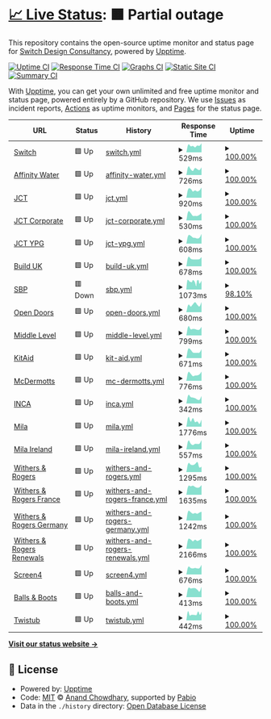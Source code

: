 # [📈 Live Status](https://weareswitch.github.io/upptime): <!--live status--> **🟧 Partial outage**

This repository contains the open-source uptime monitor and status page for [Switch Design Consultancy](https://weareswitch.com), powered by [Upptime](https://github.com/upptime/upptime).

[![Uptime CI](https://github.com/weareswitch/upptime/workflows/Uptime%20CI/badge.svg)](https://github.com/weareswitch/upptime/actions?query=workflow%3A%22Uptime+CI%22)
[![Response Time CI](https://github.com/weareswitch/upptime/workflows/Response%20Time%20CI/badge.svg)](https://github.com/weareswitch/upptime/actions?query=workflow%3A%22Response+Time+CI%22)
[![Graphs CI](https://github.com/weareswitch/upptime/workflows/Graphs%20CI/badge.svg)](https://github.com/weareswitch/upptime/actions?query=workflow%3A%22Graphs+CI%22)
[![Static Site CI](https://github.com/weareswitch/upptime/workflows/Static%20Site%20CI/badge.svg)](https://github.com/weareswitch/upptime/actions?query=workflow%3A%22Static+Site+CI%22)
[![Summary CI](https://github.com/weareswitch/upptime/workflows/Summary%20CI/badge.svg)](https://github.com/weareswitch/upptime/actions?query=workflow%3A%22Summary+CI%22)

With [Upptime](https://upptime.js.org), you can get your own unlimited and free uptime monitor and status page, powered entirely by a GitHub repository. We use [Issues](https://github.com/weareswitch/upptime/issues) as incident reports, [Actions](https://github.com/weareswitch/upptime/actions) as uptime monitors, and [Pages](https://weareswitch.github.io/upptime) for the status page.

<!--start: status pages-->
<!-- This summary is generated by Upptime (https://github.com/upptime/upptime) -->
<!-- Do not edit this manually, your changes will be overwritten -->
<!-- prettier-ignore -->
| URL | Status | History | Response Time | Uptime |
| --- | ------ | ------- | ------------- | ------ |
| <img alt="" src="https://icons.duckduckgo.com/ip3/weareswitch.com.ico" height="13"> [Switch](https://weareswitch.com) | 🟩 Up | [switch.yml](https://github.com/weareswitch/upptime/commits/HEAD/history/switch.yml) | <details><summary><img alt="Response time graph" src="./graphs/switch/response-time-week.png" height="20"> 529ms</summary><br><a href="https://weareswitch.github.io/upptime/history/switch"><img alt="Response time 532" src="https://img.shields.io/endpoint?url=https%3A%2F%2Fraw.githubusercontent.com%2Fweareswitch%2Fupptime%2FHEAD%2Fapi%2Fswitch%2Fresponse-time.json"></a><br><a href="https://weareswitch.github.io/upptime/history/switch"><img alt="24-hour response time 706" src="https://img.shields.io/endpoint?url=https%3A%2F%2Fraw.githubusercontent.com%2Fweareswitch%2Fupptime%2FHEAD%2Fapi%2Fswitch%2Fresponse-time-day.json"></a><br><a href="https://weareswitch.github.io/upptime/history/switch"><img alt="7-day response time 529" src="https://img.shields.io/endpoint?url=https%3A%2F%2Fraw.githubusercontent.com%2Fweareswitch%2Fupptime%2FHEAD%2Fapi%2Fswitch%2Fresponse-time-week.json"></a><br><a href="https://weareswitch.github.io/upptime/history/switch"><img alt="30-day response time 510" src="https://img.shields.io/endpoint?url=https%3A%2F%2Fraw.githubusercontent.com%2Fweareswitch%2Fupptime%2FHEAD%2Fapi%2Fswitch%2Fresponse-time-month.json"></a><br><a href="https://weareswitch.github.io/upptime/history/switch"><img alt="1-year response time 532" src="https://img.shields.io/endpoint?url=https%3A%2F%2Fraw.githubusercontent.com%2Fweareswitch%2Fupptime%2FHEAD%2Fapi%2Fswitch%2Fresponse-time-year.json"></a></details> | <details><summary><a href="https://weareswitch.github.io/upptime/history/switch">100.00%</a></summary><a href="https://weareswitch.github.io/upptime/history/switch"><img alt="All-time uptime 100.00%" src="https://img.shields.io/endpoint?url=https%3A%2F%2Fraw.githubusercontent.com%2Fweareswitch%2Fupptime%2FHEAD%2Fapi%2Fswitch%2Fuptime.json"></a><br><a href="https://weareswitch.github.io/upptime/history/switch"><img alt="24-hour uptime 100.00%" src="https://img.shields.io/endpoint?url=https%3A%2F%2Fraw.githubusercontent.com%2Fweareswitch%2Fupptime%2FHEAD%2Fapi%2Fswitch%2Fuptime-day.json"></a><br><a href="https://weareswitch.github.io/upptime/history/switch"><img alt="7-day uptime 100.00%" src="https://img.shields.io/endpoint?url=https%3A%2F%2Fraw.githubusercontent.com%2Fweareswitch%2Fupptime%2FHEAD%2Fapi%2Fswitch%2Fuptime-week.json"></a><br><a href="https://weareswitch.github.io/upptime/history/switch"><img alt="30-day uptime 100.00%" src="https://img.shields.io/endpoint?url=https%3A%2F%2Fraw.githubusercontent.com%2Fweareswitch%2Fupptime%2FHEAD%2Fapi%2Fswitch%2Fuptime-month.json"></a><br><a href="https://weareswitch.github.io/upptime/history/switch"><img alt="1-year uptime 100.00%" src="https://img.shields.io/endpoint?url=https%3A%2F%2Fraw.githubusercontent.com%2Fweareswitch%2Fupptime%2FHEAD%2Fapi%2Fswitch%2Fuptime-year.json"></a></details>
| <img alt="" src="https://icons.duckduckgo.com/ip3/www.affinitywater.co.uk.ico" height="13"> [Affinity Water](https://www.affinitywater.co.uk) | 🟩 Up | [affinity-water.yml](https://github.com/weareswitch/upptime/commits/HEAD/history/affinity-water.yml) | <details><summary><img alt="Response time graph" src="./graphs/affinity-water/response-time-week.png" height="20"> 726ms</summary><br><a href="https://weareswitch.github.io/upptime/history/affinity-water"><img alt="Response time 700" src="https://img.shields.io/endpoint?url=https%3A%2F%2Fraw.githubusercontent.com%2Fweareswitch%2Fupptime%2FHEAD%2Fapi%2Faffinity-water%2Fresponse-time.json"></a><br><a href="https://weareswitch.github.io/upptime/history/affinity-water"><img alt="24-hour response time 884" src="https://img.shields.io/endpoint?url=https%3A%2F%2Fraw.githubusercontent.com%2Fweareswitch%2Fupptime%2FHEAD%2Fapi%2Faffinity-water%2Fresponse-time-day.json"></a><br><a href="https://weareswitch.github.io/upptime/history/affinity-water"><img alt="7-day response time 726" src="https://img.shields.io/endpoint?url=https%3A%2F%2Fraw.githubusercontent.com%2Fweareswitch%2Fupptime%2FHEAD%2Fapi%2Faffinity-water%2Fresponse-time-week.json"></a><br><a href="https://weareswitch.github.io/upptime/history/affinity-water"><img alt="30-day response time 693" src="https://img.shields.io/endpoint?url=https%3A%2F%2Fraw.githubusercontent.com%2Fweareswitch%2Fupptime%2FHEAD%2Fapi%2Faffinity-water%2Fresponse-time-month.json"></a><br><a href="https://weareswitch.github.io/upptime/history/affinity-water"><img alt="1-year response time 700" src="https://img.shields.io/endpoint?url=https%3A%2F%2Fraw.githubusercontent.com%2Fweareswitch%2Fupptime%2FHEAD%2Fapi%2Faffinity-water%2Fresponse-time-year.json"></a></details> | <details><summary><a href="https://weareswitch.github.io/upptime/history/affinity-water">100.00%</a></summary><a href="https://weareswitch.github.io/upptime/history/affinity-water"><img alt="All-time uptime 99.80%" src="https://img.shields.io/endpoint?url=https%3A%2F%2Fraw.githubusercontent.com%2Fweareswitch%2Fupptime%2FHEAD%2Fapi%2Faffinity-water%2Fuptime.json"></a><br><a href="https://weareswitch.github.io/upptime/history/affinity-water"><img alt="24-hour uptime 100.00%" src="https://img.shields.io/endpoint?url=https%3A%2F%2Fraw.githubusercontent.com%2Fweareswitch%2Fupptime%2FHEAD%2Fapi%2Faffinity-water%2Fuptime-day.json"></a><br><a href="https://weareswitch.github.io/upptime/history/affinity-water"><img alt="7-day uptime 100.00%" src="https://img.shields.io/endpoint?url=https%3A%2F%2Fraw.githubusercontent.com%2Fweareswitch%2Fupptime%2FHEAD%2Fapi%2Faffinity-water%2Fuptime-week.json"></a><br><a href="https://weareswitch.github.io/upptime/history/affinity-water"><img alt="30-day uptime 100.00%" src="https://img.shields.io/endpoint?url=https%3A%2F%2Fraw.githubusercontent.com%2Fweareswitch%2Fupptime%2FHEAD%2Fapi%2Faffinity-water%2Fuptime-month.json"></a><br><a href="https://weareswitch.github.io/upptime/history/affinity-water"><img alt="1-year uptime 99.80%" src="https://img.shields.io/endpoint?url=https%3A%2F%2Fraw.githubusercontent.com%2Fweareswitch%2Fupptime%2FHEAD%2Fapi%2Faffinity-water%2Fuptime-year.json"></a></details>
| <img alt="" src="https://icons.duckduckgo.com/ip3/www.jctltd.co.uk.ico" height="13"> [JCT](https://www.jctltd.co.uk) | 🟩 Up | [jct.yml](https://github.com/weareswitch/upptime/commits/HEAD/history/jct.yml) | <details><summary><img alt="Response time graph" src="./graphs/jct/response-time-week.png" height="20"> 920ms</summary><br><a href="https://weareswitch.github.io/upptime/history/jct"><img alt="Response time 925" src="https://img.shields.io/endpoint?url=https%3A%2F%2Fraw.githubusercontent.com%2Fweareswitch%2Fupptime%2FHEAD%2Fapi%2Fjct%2Fresponse-time.json"></a><br><a href="https://weareswitch.github.io/upptime/history/jct"><img alt="24-hour response time 1195" src="https://img.shields.io/endpoint?url=https%3A%2F%2Fraw.githubusercontent.com%2Fweareswitch%2Fupptime%2FHEAD%2Fapi%2Fjct%2Fresponse-time-day.json"></a><br><a href="https://weareswitch.github.io/upptime/history/jct"><img alt="7-day response time 920" src="https://img.shields.io/endpoint?url=https%3A%2F%2Fraw.githubusercontent.com%2Fweareswitch%2Fupptime%2FHEAD%2Fapi%2Fjct%2Fresponse-time-week.json"></a><br><a href="https://weareswitch.github.io/upptime/history/jct"><img alt="30-day response time 879" src="https://img.shields.io/endpoint?url=https%3A%2F%2Fraw.githubusercontent.com%2Fweareswitch%2Fupptime%2FHEAD%2Fapi%2Fjct%2Fresponse-time-month.json"></a><br><a href="https://weareswitch.github.io/upptime/history/jct"><img alt="1-year response time 925" src="https://img.shields.io/endpoint?url=https%3A%2F%2Fraw.githubusercontent.com%2Fweareswitch%2Fupptime%2FHEAD%2Fapi%2Fjct%2Fresponse-time-year.json"></a></details> | <details><summary><a href="https://weareswitch.github.io/upptime/history/jct">100.00%</a></summary><a href="https://weareswitch.github.io/upptime/history/jct"><img alt="All-time uptime 99.95%" src="https://img.shields.io/endpoint?url=https%3A%2F%2Fraw.githubusercontent.com%2Fweareswitch%2Fupptime%2FHEAD%2Fapi%2Fjct%2Fuptime.json"></a><br><a href="https://weareswitch.github.io/upptime/history/jct"><img alt="24-hour uptime 100.00%" src="https://img.shields.io/endpoint?url=https%3A%2F%2Fraw.githubusercontent.com%2Fweareswitch%2Fupptime%2FHEAD%2Fapi%2Fjct%2Fuptime-day.json"></a><br><a href="https://weareswitch.github.io/upptime/history/jct"><img alt="7-day uptime 100.00%" src="https://img.shields.io/endpoint?url=https%3A%2F%2Fraw.githubusercontent.com%2Fweareswitch%2Fupptime%2FHEAD%2Fapi%2Fjct%2Fuptime-week.json"></a><br><a href="https://weareswitch.github.io/upptime/history/jct"><img alt="30-day uptime 99.90%" src="https://img.shields.io/endpoint?url=https%3A%2F%2Fraw.githubusercontent.com%2Fweareswitch%2Fupptime%2FHEAD%2Fapi%2Fjct%2Fuptime-month.json"></a><br><a href="https://weareswitch.github.io/upptime/history/jct"><img alt="1-year uptime 99.95%" src="https://img.shields.io/endpoint?url=https%3A%2F%2Fraw.githubusercontent.com%2Fweareswitch%2Fupptime%2FHEAD%2Fapi%2Fjct%2Fuptime-year.json"></a></details>
| <img alt="" src="https://icons.duckduckgo.com/ip3/corporate.jctltd.co.uk.ico" height="13"> [JCT Corporate](https://corporate.jctltd.co.uk) | 🟩 Up | [jct-corporate.yml](https://github.com/weareswitch/upptime/commits/HEAD/history/jct-corporate.yml) | <details><summary><img alt="Response time graph" src="./graphs/jct-corporate/response-time-week.png" height="20"> 530ms</summary><br><a href="https://weareswitch.github.io/upptime/history/jct-corporate"><img alt="Response time 573" src="https://img.shields.io/endpoint?url=https%3A%2F%2Fraw.githubusercontent.com%2Fweareswitch%2Fupptime%2FHEAD%2Fapi%2Fjct-corporate%2Fresponse-time.json"></a><br><a href="https://weareswitch.github.io/upptime/history/jct-corporate"><img alt="24-hour response time 626" src="https://img.shields.io/endpoint?url=https%3A%2F%2Fraw.githubusercontent.com%2Fweareswitch%2Fupptime%2FHEAD%2Fapi%2Fjct-corporate%2Fresponse-time-day.json"></a><br><a href="https://weareswitch.github.io/upptime/history/jct-corporate"><img alt="7-day response time 530" src="https://img.shields.io/endpoint?url=https%3A%2F%2Fraw.githubusercontent.com%2Fweareswitch%2Fupptime%2FHEAD%2Fapi%2Fjct-corporate%2Fresponse-time-week.json"></a><br><a href="https://weareswitch.github.io/upptime/history/jct-corporate"><img alt="30-day response time 536" src="https://img.shields.io/endpoint?url=https%3A%2F%2Fraw.githubusercontent.com%2Fweareswitch%2Fupptime%2FHEAD%2Fapi%2Fjct-corporate%2Fresponse-time-month.json"></a><br><a href="https://weareswitch.github.io/upptime/history/jct-corporate"><img alt="1-year response time 573" src="https://img.shields.io/endpoint?url=https%3A%2F%2Fraw.githubusercontent.com%2Fweareswitch%2Fupptime%2FHEAD%2Fapi%2Fjct-corporate%2Fresponse-time-year.json"></a></details> | <details><summary><a href="https://weareswitch.github.io/upptime/history/jct-corporate">100.00%</a></summary><a href="https://weareswitch.github.io/upptime/history/jct-corporate"><img alt="All-time uptime 99.99%" src="https://img.shields.io/endpoint?url=https%3A%2F%2Fraw.githubusercontent.com%2Fweareswitch%2Fupptime%2FHEAD%2Fapi%2Fjct-corporate%2Fuptime.json"></a><br><a href="https://weareswitch.github.io/upptime/history/jct-corporate"><img alt="24-hour uptime 100.00%" src="https://img.shields.io/endpoint?url=https%3A%2F%2Fraw.githubusercontent.com%2Fweareswitch%2Fupptime%2FHEAD%2Fapi%2Fjct-corporate%2Fuptime-day.json"></a><br><a href="https://weareswitch.github.io/upptime/history/jct-corporate"><img alt="7-day uptime 100.00%" src="https://img.shields.io/endpoint?url=https%3A%2F%2Fraw.githubusercontent.com%2Fweareswitch%2Fupptime%2FHEAD%2Fapi%2Fjct-corporate%2Fuptime-week.json"></a><br><a href="https://weareswitch.github.io/upptime/history/jct-corporate"><img alt="30-day uptime 100.00%" src="https://img.shields.io/endpoint?url=https%3A%2F%2Fraw.githubusercontent.com%2Fweareswitch%2Fupptime%2FHEAD%2Fapi%2Fjct-corporate%2Fuptime-month.json"></a><br><a href="https://weareswitch.github.io/upptime/history/jct-corporate"><img alt="1-year uptime 99.99%" src="https://img.shields.io/endpoint?url=https%3A%2F%2Fraw.githubusercontent.com%2Fweareswitch%2Fupptime%2FHEAD%2Fapi%2Fjct-corporate%2Fuptime-year.json"></a></details>
| <img alt="" src="https://icons.duckduckgo.com/ip3/ypg.jctltd.co.uk.ico" height="13"> [JCT YPG](https://ypg.jctltd.co.uk) | 🟩 Up | [jct-ypg.yml](https://github.com/weareswitch/upptime/commits/HEAD/history/jct-ypg.yml) | <details><summary><img alt="Response time graph" src="./graphs/jct-ypg/response-time-week.png" height="20"> 608ms</summary><br><a href="https://weareswitch.github.io/upptime/history/jct-ypg"><img alt="Response time 710" src="https://img.shields.io/endpoint?url=https%3A%2F%2Fraw.githubusercontent.com%2Fweareswitch%2Fupptime%2FHEAD%2Fapi%2Fjct-ypg%2Fresponse-time.json"></a><br><a href="https://weareswitch.github.io/upptime/history/jct-ypg"><img alt="24-hour response time 845" src="https://img.shields.io/endpoint?url=https%3A%2F%2Fraw.githubusercontent.com%2Fweareswitch%2Fupptime%2FHEAD%2Fapi%2Fjct-ypg%2Fresponse-time-day.json"></a><br><a href="https://weareswitch.github.io/upptime/history/jct-ypg"><img alt="7-day response time 608" src="https://img.shields.io/endpoint?url=https%3A%2F%2Fraw.githubusercontent.com%2Fweareswitch%2Fupptime%2FHEAD%2Fapi%2Fjct-ypg%2Fresponse-time-week.json"></a><br><a href="https://weareswitch.github.io/upptime/history/jct-ypg"><img alt="30-day response time 612" src="https://img.shields.io/endpoint?url=https%3A%2F%2Fraw.githubusercontent.com%2Fweareswitch%2Fupptime%2FHEAD%2Fapi%2Fjct-ypg%2Fresponse-time-month.json"></a><br><a href="https://weareswitch.github.io/upptime/history/jct-ypg"><img alt="1-year response time 710" src="https://img.shields.io/endpoint?url=https%3A%2F%2Fraw.githubusercontent.com%2Fweareswitch%2Fupptime%2FHEAD%2Fapi%2Fjct-ypg%2Fresponse-time-year.json"></a></details> | <details><summary><a href="https://weareswitch.github.io/upptime/history/jct-ypg">100.00%</a></summary><a href="https://weareswitch.github.io/upptime/history/jct-ypg"><img alt="All-time uptime 99.98%" src="https://img.shields.io/endpoint?url=https%3A%2F%2Fraw.githubusercontent.com%2Fweareswitch%2Fupptime%2FHEAD%2Fapi%2Fjct-ypg%2Fuptime.json"></a><br><a href="https://weareswitch.github.io/upptime/history/jct-ypg"><img alt="24-hour uptime 100.00%" src="https://img.shields.io/endpoint?url=https%3A%2F%2Fraw.githubusercontent.com%2Fweareswitch%2Fupptime%2FHEAD%2Fapi%2Fjct-ypg%2Fuptime-day.json"></a><br><a href="https://weareswitch.github.io/upptime/history/jct-ypg"><img alt="7-day uptime 100.00%" src="https://img.shields.io/endpoint?url=https%3A%2F%2Fraw.githubusercontent.com%2Fweareswitch%2Fupptime%2FHEAD%2Fapi%2Fjct-ypg%2Fuptime-week.json"></a><br><a href="https://weareswitch.github.io/upptime/history/jct-ypg"><img alt="30-day uptime 99.85%" src="https://img.shields.io/endpoint?url=https%3A%2F%2Fraw.githubusercontent.com%2Fweareswitch%2Fupptime%2FHEAD%2Fapi%2Fjct-ypg%2Fuptime-month.json"></a><br><a href="https://weareswitch.github.io/upptime/history/jct-ypg"><img alt="1-year uptime 99.98%" src="https://img.shields.io/endpoint?url=https%3A%2F%2Fraw.githubusercontent.com%2Fweareswitch%2Fupptime%2FHEAD%2Fapi%2Fjct-ypg%2Fuptime-year.json"></a></details>
| <img alt="" src="https://icons.duckduckgo.com/ip3/builduk.org.ico" height="13"> [Build UK](https://builduk.org) | 🟩 Up | [build-uk.yml](https://github.com/weareswitch/upptime/commits/HEAD/history/build-uk.yml) | <details><summary><img alt="Response time graph" src="./graphs/build-uk/response-time-week.png" height="20"> 678ms</summary><br><a href="https://weareswitch.github.io/upptime/history/build-uk"><img alt="Response time 689" src="https://img.shields.io/endpoint?url=https%3A%2F%2Fraw.githubusercontent.com%2Fweareswitch%2Fupptime%2FHEAD%2Fapi%2Fbuild-uk%2Fresponse-time.json"></a><br><a href="https://weareswitch.github.io/upptime/history/build-uk"><img alt="24-hour response time 812" src="https://img.shields.io/endpoint?url=https%3A%2F%2Fraw.githubusercontent.com%2Fweareswitch%2Fupptime%2FHEAD%2Fapi%2Fbuild-uk%2Fresponse-time-day.json"></a><br><a href="https://weareswitch.github.io/upptime/history/build-uk"><img alt="7-day response time 678" src="https://img.shields.io/endpoint?url=https%3A%2F%2Fraw.githubusercontent.com%2Fweareswitch%2Fupptime%2FHEAD%2Fapi%2Fbuild-uk%2Fresponse-time-week.json"></a><br><a href="https://weareswitch.github.io/upptime/history/build-uk"><img alt="30-day response time 684" src="https://img.shields.io/endpoint?url=https%3A%2F%2Fraw.githubusercontent.com%2Fweareswitch%2Fupptime%2FHEAD%2Fapi%2Fbuild-uk%2Fresponse-time-month.json"></a><br><a href="https://weareswitch.github.io/upptime/history/build-uk"><img alt="1-year response time 689" src="https://img.shields.io/endpoint?url=https%3A%2F%2Fraw.githubusercontent.com%2Fweareswitch%2Fupptime%2FHEAD%2Fapi%2Fbuild-uk%2Fresponse-time-year.json"></a></details> | <details><summary><a href="https://weareswitch.github.io/upptime/history/build-uk">100.00%</a></summary><a href="https://weareswitch.github.io/upptime/history/build-uk"><img alt="All-time uptime 100.00%" src="https://img.shields.io/endpoint?url=https%3A%2F%2Fraw.githubusercontent.com%2Fweareswitch%2Fupptime%2FHEAD%2Fapi%2Fbuild-uk%2Fuptime.json"></a><br><a href="https://weareswitch.github.io/upptime/history/build-uk"><img alt="24-hour uptime 100.00%" src="https://img.shields.io/endpoint?url=https%3A%2F%2Fraw.githubusercontent.com%2Fweareswitch%2Fupptime%2FHEAD%2Fapi%2Fbuild-uk%2Fuptime-day.json"></a><br><a href="https://weareswitch.github.io/upptime/history/build-uk"><img alt="7-day uptime 100.00%" src="https://img.shields.io/endpoint?url=https%3A%2F%2Fraw.githubusercontent.com%2Fweareswitch%2Fupptime%2FHEAD%2Fapi%2Fbuild-uk%2Fuptime-week.json"></a><br><a href="https://weareswitch.github.io/upptime/history/build-uk"><img alt="30-day uptime 100.00%" src="https://img.shields.io/endpoint?url=https%3A%2F%2Fraw.githubusercontent.com%2Fweareswitch%2Fupptime%2FHEAD%2Fapi%2Fbuild-uk%2Fuptime-month.json"></a><br><a href="https://weareswitch.github.io/upptime/history/build-uk"><img alt="1-year uptime 100.00%" src="https://img.shields.io/endpoint?url=https%3A%2F%2Fraw.githubusercontent.com%2Fweareswitch%2Fupptime%2FHEAD%2Fapi%2Fbuild-uk%2Fuptime-year.json"></a></details>
| <img alt="" src="https://icons.duckduckgo.com/ip3/sbp-cert.org.ico" height="13"> [SBP](https://sbp-cert.org) | 🟥 Down | [sbp.yml](https://github.com/weareswitch/upptime/commits/HEAD/history/sbp.yml) | <details><summary><img alt="Response time graph" src="./graphs/sbp/response-time-week.png" height="20"> 1073ms</summary><br><a href="https://weareswitch.github.io/upptime/history/sbp"><img alt="Response time 818" src="https://img.shields.io/endpoint?url=https%3A%2F%2Fraw.githubusercontent.com%2Fweareswitch%2Fupptime%2FHEAD%2Fapi%2Fsbp%2Fresponse-time.json"></a><br><a href="https://weareswitch.github.io/upptime/history/sbp"><img alt="24-hour response time 1085" src="https://img.shields.io/endpoint?url=https%3A%2F%2Fraw.githubusercontent.com%2Fweareswitch%2Fupptime%2FHEAD%2Fapi%2Fsbp%2Fresponse-time-day.json"></a><br><a href="https://weareswitch.github.io/upptime/history/sbp"><img alt="7-day response time 1073" src="https://img.shields.io/endpoint?url=https%3A%2F%2Fraw.githubusercontent.com%2Fweareswitch%2Fupptime%2FHEAD%2Fapi%2Fsbp%2Fresponse-time-week.json"></a><br><a href="https://weareswitch.github.io/upptime/history/sbp"><img alt="30-day response time 942" src="https://img.shields.io/endpoint?url=https%3A%2F%2Fraw.githubusercontent.com%2Fweareswitch%2Fupptime%2FHEAD%2Fapi%2Fsbp%2Fresponse-time-month.json"></a><br><a href="https://weareswitch.github.io/upptime/history/sbp"><img alt="1-year response time 818" src="https://img.shields.io/endpoint?url=https%3A%2F%2Fraw.githubusercontent.com%2Fweareswitch%2Fupptime%2FHEAD%2Fapi%2Fsbp%2Fresponse-time-year.json"></a></details> | <details><summary><a href="https://weareswitch.github.io/upptime/history/sbp">98.10%</a></summary><a href="https://weareswitch.github.io/upptime/history/sbp"><img alt="All-time uptime 99.92%" src="https://img.shields.io/endpoint?url=https%3A%2F%2Fraw.githubusercontent.com%2Fweareswitch%2Fupptime%2FHEAD%2Fapi%2Fsbp%2Fuptime.json"></a><br><a href="https://weareswitch.github.io/upptime/history/sbp"><img alt="24-hour uptime 96.26%" src="https://img.shields.io/endpoint?url=https%3A%2F%2Fraw.githubusercontent.com%2Fweareswitch%2Fupptime%2FHEAD%2Fapi%2Fsbp%2Fuptime-day.json"></a><br><a href="https://weareswitch.github.io/upptime/history/sbp"><img alt="7-day uptime 98.10%" src="https://img.shields.io/endpoint?url=https%3A%2F%2Fraw.githubusercontent.com%2Fweareswitch%2Fupptime%2FHEAD%2Fapi%2Fsbp%2Fuptime-week.json"></a><br><a href="https://weareswitch.github.io/upptime/history/sbp"><img alt="30-day uptime 99.45%" src="https://img.shields.io/endpoint?url=https%3A%2F%2Fraw.githubusercontent.com%2Fweareswitch%2Fupptime%2FHEAD%2Fapi%2Fsbp%2Fuptime-month.json"></a><br><a href="https://weareswitch.github.io/upptime/history/sbp"><img alt="1-year uptime 99.92%" src="https://img.shields.io/endpoint?url=https%3A%2F%2Fraw.githubusercontent.com%2Fweareswitch%2Fupptime%2FHEAD%2Fapi%2Fsbp%2Fuptime-year.json"></a></details>
| <img alt="" src="https://icons.duckduckgo.com/ip3/opendoors.construction.ico" height="13"> [Open Doors](https://opendoors.construction) | 🟩 Up | [open-doors.yml](https://github.com/weareswitch/upptime/commits/HEAD/history/open-doors.yml) | <details><summary><img alt="Response time graph" src="./graphs/open-doors/response-time-week.png" height="20"> 680ms</summary><br><a href="https://weareswitch.github.io/upptime/history/open-doors"><img alt="Response time 749" src="https://img.shields.io/endpoint?url=https%3A%2F%2Fraw.githubusercontent.com%2Fweareswitch%2Fupptime%2FHEAD%2Fapi%2Fopen-doors%2Fresponse-time.json"></a><br><a href="https://weareswitch.github.io/upptime/history/open-doors"><img alt="24-hour response time 882" src="https://img.shields.io/endpoint?url=https%3A%2F%2Fraw.githubusercontent.com%2Fweareswitch%2Fupptime%2FHEAD%2Fapi%2Fopen-doors%2Fresponse-time-day.json"></a><br><a href="https://weareswitch.github.io/upptime/history/open-doors"><img alt="7-day response time 680" src="https://img.shields.io/endpoint?url=https%3A%2F%2Fraw.githubusercontent.com%2Fweareswitch%2Fupptime%2FHEAD%2Fapi%2Fopen-doors%2Fresponse-time-week.json"></a><br><a href="https://weareswitch.github.io/upptime/history/open-doors"><img alt="30-day response time 751" src="https://img.shields.io/endpoint?url=https%3A%2F%2Fraw.githubusercontent.com%2Fweareswitch%2Fupptime%2FHEAD%2Fapi%2Fopen-doors%2Fresponse-time-month.json"></a><br><a href="https://weareswitch.github.io/upptime/history/open-doors"><img alt="1-year response time 749" src="https://img.shields.io/endpoint?url=https%3A%2F%2Fraw.githubusercontent.com%2Fweareswitch%2Fupptime%2FHEAD%2Fapi%2Fopen-doors%2Fresponse-time-year.json"></a></details> | <details><summary><a href="https://weareswitch.github.io/upptime/history/open-doors">100.00%</a></summary><a href="https://weareswitch.github.io/upptime/history/open-doors"><img alt="All-time uptime 100.00%" src="https://img.shields.io/endpoint?url=https%3A%2F%2Fraw.githubusercontent.com%2Fweareswitch%2Fupptime%2FHEAD%2Fapi%2Fopen-doors%2Fuptime.json"></a><br><a href="https://weareswitch.github.io/upptime/history/open-doors"><img alt="24-hour uptime 100.00%" src="https://img.shields.io/endpoint?url=https%3A%2F%2Fraw.githubusercontent.com%2Fweareswitch%2Fupptime%2FHEAD%2Fapi%2Fopen-doors%2Fuptime-day.json"></a><br><a href="https://weareswitch.github.io/upptime/history/open-doors"><img alt="7-day uptime 100.00%" src="https://img.shields.io/endpoint?url=https%3A%2F%2Fraw.githubusercontent.com%2Fweareswitch%2Fupptime%2FHEAD%2Fapi%2Fopen-doors%2Fuptime-week.json"></a><br><a href="https://weareswitch.github.io/upptime/history/open-doors"><img alt="30-day uptime 100.00%" src="https://img.shields.io/endpoint?url=https%3A%2F%2Fraw.githubusercontent.com%2Fweareswitch%2Fupptime%2FHEAD%2Fapi%2Fopen-doors%2Fuptime-month.json"></a><br><a href="https://weareswitch.github.io/upptime/history/open-doors"><img alt="1-year uptime 100.00%" src="https://img.shields.io/endpoint?url=https%3A%2F%2Fraw.githubusercontent.com%2Fweareswitch%2Fupptime%2FHEAD%2Fapi%2Fopen-doors%2Fuptime-year.json"></a></details>
| <img alt="" src="https://icons.duckduckgo.com/ip3/middlelevel.gov.uk.ico" height="13"> [Middle Level](https://middlelevel.gov.uk) | 🟩 Up | [middle-level.yml](https://github.com/weareswitch/upptime/commits/HEAD/history/middle-level.yml) | <details><summary><img alt="Response time graph" src="./graphs/middle-level/response-time-week.png" height="20"> 799ms</summary><br><a href="https://weareswitch.github.io/upptime/history/middle-level"><img alt="Response time 867" src="https://img.shields.io/endpoint?url=https%3A%2F%2Fraw.githubusercontent.com%2Fweareswitch%2Fupptime%2FHEAD%2Fapi%2Fmiddle-level%2Fresponse-time.json"></a><br><a href="https://weareswitch.github.io/upptime/history/middle-level"><img alt="24-hour response time 999" src="https://img.shields.io/endpoint?url=https%3A%2F%2Fraw.githubusercontent.com%2Fweareswitch%2Fupptime%2FHEAD%2Fapi%2Fmiddle-level%2Fresponse-time-day.json"></a><br><a href="https://weareswitch.github.io/upptime/history/middle-level"><img alt="7-day response time 799" src="https://img.shields.io/endpoint?url=https%3A%2F%2Fraw.githubusercontent.com%2Fweareswitch%2Fupptime%2FHEAD%2Fapi%2Fmiddle-level%2Fresponse-time-week.json"></a><br><a href="https://weareswitch.github.io/upptime/history/middle-level"><img alt="30-day response time 814" src="https://img.shields.io/endpoint?url=https%3A%2F%2Fraw.githubusercontent.com%2Fweareswitch%2Fupptime%2FHEAD%2Fapi%2Fmiddle-level%2Fresponse-time-month.json"></a><br><a href="https://weareswitch.github.io/upptime/history/middle-level"><img alt="1-year response time 867" src="https://img.shields.io/endpoint?url=https%3A%2F%2Fraw.githubusercontent.com%2Fweareswitch%2Fupptime%2FHEAD%2Fapi%2Fmiddle-level%2Fresponse-time-year.json"></a></details> | <details><summary><a href="https://weareswitch.github.io/upptime/history/middle-level">100.00%</a></summary><a href="https://weareswitch.github.io/upptime/history/middle-level"><img alt="All-time uptime 100.00%" src="https://img.shields.io/endpoint?url=https%3A%2F%2Fraw.githubusercontent.com%2Fweareswitch%2Fupptime%2FHEAD%2Fapi%2Fmiddle-level%2Fuptime.json"></a><br><a href="https://weareswitch.github.io/upptime/history/middle-level"><img alt="24-hour uptime 100.00%" src="https://img.shields.io/endpoint?url=https%3A%2F%2Fraw.githubusercontent.com%2Fweareswitch%2Fupptime%2FHEAD%2Fapi%2Fmiddle-level%2Fuptime-day.json"></a><br><a href="https://weareswitch.github.io/upptime/history/middle-level"><img alt="7-day uptime 100.00%" src="https://img.shields.io/endpoint?url=https%3A%2F%2Fraw.githubusercontent.com%2Fweareswitch%2Fupptime%2FHEAD%2Fapi%2Fmiddle-level%2Fuptime-week.json"></a><br><a href="https://weareswitch.github.io/upptime/history/middle-level"><img alt="30-day uptime 100.00%" src="https://img.shields.io/endpoint?url=https%3A%2F%2Fraw.githubusercontent.com%2Fweareswitch%2Fupptime%2FHEAD%2Fapi%2Fmiddle-level%2Fuptime-month.json"></a><br><a href="https://weareswitch.github.io/upptime/history/middle-level"><img alt="1-year uptime 100.00%" src="https://img.shields.io/endpoint?url=https%3A%2F%2Fraw.githubusercontent.com%2Fweareswitch%2Fupptime%2FHEAD%2Fapi%2Fmiddle-level%2Fuptime-year.json"></a></details>
| <img alt="" src="https://icons.duckduckgo.com/ip3/kitaid.net.ico" height="13"> [KitAid](https://kitaid.net) | 🟩 Up | [kit-aid.yml](https://github.com/weareswitch/upptime/commits/HEAD/history/kit-aid.yml) | <details><summary><img alt="Response time graph" src="./graphs/kit-aid/response-time-week.png" height="20"> 671ms</summary><br><a href="https://weareswitch.github.io/upptime/history/kit-aid"><img alt="Response time 735" src="https://img.shields.io/endpoint?url=https%3A%2F%2Fraw.githubusercontent.com%2Fweareswitch%2Fupptime%2FHEAD%2Fapi%2Fkit-aid%2Fresponse-time.json"></a><br><a href="https://weareswitch.github.io/upptime/history/kit-aid"><img alt="24-hour response time 853" src="https://img.shields.io/endpoint?url=https%3A%2F%2Fraw.githubusercontent.com%2Fweareswitch%2Fupptime%2FHEAD%2Fapi%2Fkit-aid%2Fresponse-time-day.json"></a><br><a href="https://weareswitch.github.io/upptime/history/kit-aid"><img alt="7-day response time 671" src="https://img.shields.io/endpoint?url=https%3A%2F%2Fraw.githubusercontent.com%2Fweareswitch%2Fupptime%2FHEAD%2Fapi%2Fkit-aid%2Fresponse-time-week.json"></a><br><a href="https://weareswitch.github.io/upptime/history/kit-aid"><img alt="30-day response time 732" src="https://img.shields.io/endpoint?url=https%3A%2F%2Fraw.githubusercontent.com%2Fweareswitch%2Fupptime%2FHEAD%2Fapi%2Fkit-aid%2Fresponse-time-month.json"></a><br><a href="https://weareswitch.github.io/upptime/history/kit-aid"><img alt="1-year response time 735" src="https://img.shields.io/endpoint?url=https%3A%2F%2Fraw.githubusercontent.com%2Fweareswitch%2Fupptime%2FHEAD%2Fapi%2Fkit-aid%2Fresponse-time-year.json"></a></details> | <details><summary><a href="https://weareswitch.github.io/upptime/history/kit-aid">100.00%</a></summary><a href="https://weareswitch.github.io/upptime/history/kit-aid"><img alt="All-time uptime 100.00%" src="https://img.shields.io/endpoint?url=https%3A%2F%2Fraw.githubusercontent.com%2Fweareswitch%2Fupptime%2FHEAD%2Fapi%2Fkit-aid%2Fuptime.json"></a><br><a href="https://weareswitch.github.io/upptime/history/kit-aid"><img alt="24-hour uptime 100.00%" src="https://img.shields.io/endpoint?url=https%3A%2F%2Fraw.githubusercontent.com%2Fweareswitch%2Fupptime%2FHEAD%2Fapi%2Fkit-aid%2Fuptime-day.json"></a><br><a href="https://weareswitch.github.io/upptime/history/kit-aid"><img alt="7-day uptime 100.00%" src="https://img.shields.io/endpoint?url=https%3A%2F%2Fraw.githubusercontent.com%2Fweareswitch%2Fupptime%2FHEAD%2Fapi%2Fkit-aid%2Fuptime-week.json"></a><br><a href="https://weareswitch.github.io/upptime/history/kit-aid"><img alt="30-day uptime 100.00%" src="https://img.shields.io/endpoint?url=https%3A%2F%2Fraw.githubusercontent.com%2Fweareswitch%2Fupptime%2FHEAD%2Fapi%2Fkit-aid%2Fuptime-month.json"></a><br><a href="https://weareswitch.github.io/upptime/history/kit-aid"><img alt="1-year uptime 100.00%" src="https://img.shields.io/endpoint?url=https%3A%2F%2Fraw.githubusercontent.com%2Fweareswitch%2Fupptime%2FHEAD%2Fapi%2Fkit-aid%2Fuptime-year.json"></a></details>
| <img alt="" src="https://icons.duckduckgo.com/ip3/www.mcdermotts.co.uk.ico" height="13"> [McDermotts](https://www.mcdermotts.co.uk) | 🟩 Up | [mc-dermotts.yml](https://github.com/weareswitch/upptime/commits/HEAD/history/mc-dermotts.yml) | <details><summary><img alt="Response time graph" src="./graphs/mc-dermotts/response-time-week.png" height="20"> 776ms</summary><br><a href="https://weareswitch.github.io/upptime/history/mc-dermotts"><img alt="Response time 812" src="https://img.shields.io/endpoint?url=https%3A%2F%2Fraw.githubusercontent.com%2Fweareswitch%2Fupptime%2FHEAD%2Fapi%2Fmc-dermotts%2Fresponse-time.json"></a><br><a href="https://weareswitch.github.io/upptime/history/mc-dermotts"><img alt="24-hour response time 1065" src="https://img.shields.io/endpoint?url=https%3A%2F%2Fraw.githubusercontent.com%2Fweareswitch%2Fupptime%2FHEAD%2Fapi%2Fmc-dermotts%2Fresponse-time-day.json"></a><br><a href="https://weareswitch.github.io/upptime/history/mc-dermotts"><img alt="7-day response time 776" src="https://img.shields.io/endpoint?url=https%3A%2F%2Fraw.githubusercontent.com%2Fweareswitch%2Fupptime%2FHEAD%2Fapi%2Fmc-dermotts%2Fresponse-time-week.json"></a><br><a href="https://weareswitch.github.io/upptime/history/mc-dermotts"><img alt="30-day response time 759" src="https://img.shields.io/endpoint?url=https%3A%2F%2Fraw.githubusercontent.com%2Fweareswitch%2Fupptime%2FHEAD%2Fapi%2Fmc-dermotts%2Fresponse-time-month.json"></a><br><a href="https://weareswitch.github.io/upptime/history/mc-dermotts"><img alt="1-year response time 812" src="https://img.shields.io/endpoint?url=https%3A%2F%2Fraw.githubusercontent.com%2Fweareswitch%2Fupptime%2FHEAD%2Fapi%2Fmc-dermotts%2Fresponse-time-year.json"></a></details> | <details><summary><a href="https://weareswitch.github.io/upptime/history/mc-dermotts">100.00%</a></summary><a href="https://weareswitch.github.io/upptime/history/mc-dermotts"><img alt="All-time uptime 100.00%" src="https://img.shields.io/endpoint?url=https%3A%2F%2Fraw.githubusercontent.com%2Fweareswitch%2Fupptime%2FHEAD%2Fapi%2Fmc-dermotts%2Fuptime.json"></a><br><a href="https://weareswitch.github.io/upptime/history/mc-dermotts"><img alt="24-hour uptime 100.00%" src="https://img.shields.io/endpoint?url=https%3A%2F%2Fraw.githubusercontent.com%2Fweareswitch%2Fupptime%2FHEAD%2Fapi%2Fmc-dermotts%2Fuptime-day.json"></a><br><a href="https://weareswitch.github.io/upptime/history/mc-dermotts"><img alt="7-day uptime 100.00%" src="https://img.shields.io/endpoint?url=https%3A%2F%2Fraw.githubusercontent.com%2Fweareswitch%2Fupptime%2FHEAD%2Fapi%2Fmc-dermotts%2Fuptime-week.json"></a><br><a href="https://weareswitch.github.io/upptime/history/mc-dermotts"><img alt="30-day uptime 100.00%" src="https://img.shields.io/endpoint?url=https%3A%2F%2Fraw.githubusercontent.com%2Fweareswitch%2Fupptime%2FHEAD%2Fapi%2Fmc-dermotts%2Fuptime-month.json"></a><br><a href="https://weareswitch.github.io/upptime/history/mc-dermotts"><img alt="1-year uptime 100.00%" src="https://img.shields.io/endpoint?url=https%3A%2F%2Fraw.githubusercontent.com%2Fweareswitch%2Fupptime%2FHEAD%2Fapi%2Fmc-dermotts%2Fuptime-year.json"></a></details>
| <img alt="" src="https://icons.duckduckgo.com/ip3/www.inca-ltd.org.uk.ico" height="13"> [INCA](https://www.inca-ltd.org.uk) | 🟩 Up | [inca.yml](https://github.com/weareswitch/upptime/commits/HEAD/history/inca.yml) | <details><summary><img alt="Response time graph" src="./graphs/inca/response-time-week.png" height="20"> 342ms</summary><br><a href="https://weareswitch.github.io/upptime/history/inca"><img alt="Response time 403" src="https://img.shields.io/endpoint?url=https%3A%2F%2Fraw.githubusercontent.com%2Fweareswitch%2Fupptime%2FHEAD%2Fapi%2Finca%2Fresponse-time.json"></a><br><a href="https://weareswitch.github.io/upptime/history/inca"><img alt="24-hour response time 429" src="https://img.shields.io/endpoint?url=https%3A%2F%2Fraw.githubusercontent.com%2Fweareswitch%2Fupptime%2FHEAD%2Fapi%2Finca%2Fresponse-time-day.json"></a><br><a href="https://weareswitch.github.io/upptime/history/inca"><img alt="7-day response time 342" src="https://img.shields.io/endpoint?url=https%3A%2F%2Fraw.githubusercontent.com%2Fweareswitch%2Fupptime%2FHEAD%2Fapi%2Finca%2Fresponse-time-week.json"></a><br><a href="https://weareswitch.github.io/upptime/history/inca"><img alt="30-day response time 348" src="https://img.shields.io/endpoint?url=https%3A%2F%2Fraw.githubusercontent.com%2Fweareswitch%2Fupptime%2FHEAD%2Fapi%2Finca%2Fresponse-time-month.json"></a><br><a href="https://weareswitch.github.io/upptime/history/inca"><img alt="1-year response time 403" src="https://img.shields.io/endpoint?url=https%3A%2F%2Fraw.githubusercontent.com%2Fweareswitch%2Fupptime%2FHEAD%2Fapi%2Finca%2Fresponse-time-year.json"></a></details> | <details><summary><a href="https://weareswitch.github.io/upptime/history/inca">100.00%</a></summary><a href="https://weareswitch.github.io/upptime/history/inca"><img alt="All-time uptime 99.73%" src="https://img.shields.io/endpoint?url=https%3A%2F%2Fraw.githubusercontent.com%2Fweareswitch%2Fupptime%2FHEAD%2Fapi%2Finca%2Fuptime.json"></a><br><a href="https://weareswitch.github.io/upptime/history/inca"><img alt="24-hour uptime 100.00%" src="https://img.shields.io/endpoint?url=https%3A%2F%2Fraw.githubusercontent.com%2Fweareswitch%2Fupptime%2FHEAD%2Fapi%2Finca%2Fuptime-day.json"></a><br><a href="https://weareswitch.github.io/upptime/history/inca"><img alt="7-day uptime 100.00%" src="https://img.shields.io/endpoint?url=https%3A%2F%2Fraw.githubusercontent.com%2Fweareswitch%2Fupptime%2FHEAD%2Fapi%2Finca%2Fuptime-week.json"></a><br><a href="https://weareswitch.github.io/upptime/history/inca"><img alt="30-day uptime 100.00%" src="https://img.shields.io/endpoint?url=https%3A%2F%2Fraw.githubusercontent.com%2Fweareswitch%2Fupptime%2FHEAD%2Fapi%2Finca%2Fuptime-month.json"></a><br><a href="https://weareswitch.github.io/upptime/history/inca"><img alt="1-year uptime 99.73%" src="https://img.shields.io/endpoint?url=https%3A%2F%2Fraw.githubusercontent.com%2Fweareswitch%2Fupptime%2FHEAD%2Fapi%2Finca%2Fuptime-year.json"></a></details>
| <img alt="" src="https://icons.duckduckgo.com/ip3/www.mila.co.uk.ico" height="13"> [Mila](https://www.mila.co.uk) | 🟩 Up | [mila.yml](https://github.com/weareswitch/upptime/commits/HEAD/history/mila.yml) | <details><summary><img alt="Response time graph" src="./graphs/mila/response-time-week.png" height="20"> 1776ms</summary><br><a href="https://weareswitch.github.io/upptime/history/mila"><img alt="Response time 1203" src="https://img.shields.io/endpoint?url=https%3A%2F%2Fraw.githubusercontent.com%2Fweareswitch%2Fupptime%2FHEAD%2Fapi%2Fmila%2Fresponse-time.json"></a><br><a href="https://weareswitch.github.io/upptime/history/mila"><img alt="24-hour response time 2007" src="https://img.shields.io/endpoint?url=https%3A%2F%2Fraw.githubusercontent.com%2Fweareswitch%2Fupptime%2FHEAD%2Fapi%2Fmila%2Fresponse-time-day.json"></a><br><a href="https://weareswitch.github.io/upptime/history/mila"><img alt="7-day response time 1776" src="https://img.shields.io/endpoint?url=https%3A%2F%2Fraw.githubusercontent.com%2Fweareswitch%2Fupptime%2FHEAD%2Fapi%2Fmila%2Fresponse-time-week.json"></a><br><a href="https://weareswitch.github.io/upptime/history/mila"><img alt="30-day response time 1777" src="https://img.shields.io/endpoint?url=https%3A%2F%2Fraw.githubusercontent.com%2Fweareswitch%2Fupptime%2FHEAD%2Fapi%2Fmila%2Fresponse-time-month.json"></a><br><a href="https://weareswitch.github.io/upptime/history/mila"><img alt="1-year response time 1203" src="https://img.shields.io/endpoint?url=https%3A%2F%2Fraw.githubusercontent.com%2Fweareswitch%2Fupptime%2FHEAD%2Fapi%2Fmila%2Fresponse-time-year.json"></a></details> | <details><summary><a href="https://weareswitch.github.io/upptime/history/mila">100.00%</a></summary><a href="https://weareswitch.github.io/upptime/history/mila"><img alt="All-time uptime 99.96%" src="https://img.shields.io/endpoint?url=https%3A%2F%2Fraw.githubusercontent.com%2Fweareswitch%2Fupptime%2FHEAD%2Fapi%2Fmila%2Fuptime.json"></a><br><a href="https://weareswitch.github.io/upptime/history/mila"><img alt="24-hour uptime 100.00%" src="https://img.shields.io/endpoint?url=https%3A%2F%2Fraw.githubusercontent.com%2Fweareswitch%2Fupptime%2FHEAD%2Fapi%2Fmila%2Fuptime-day.json"></a><br><a href="https://weareswitch.github.io/upptime/history/mila"><img alt="7-day uptime 100.00%" src="https://img.shields.io/endpoint?url=https%3A%2F%2Fraw.githubusercontent.com%2Fweareswitch%2Fupptime%2FHEAD%2Fapi%2Fmila%2Fuptime-week.json"></a><br><a href="https://weareswitch.github.io/upptime/history/mila"><img alt="30-day uptime 100.00%" src="https://img.shields.io/endpoint?url=https%3A%2F%2Fraw.githubusercontent.com%2Fweareswitch%2Fupptime%2FHEAD%2Fapi%2Fmila%2Fuptime-month.json"></a><br><a href="https://weareswitch.github.io/upptime/history/mila"><img alt="1-year uptime 99.96%" src="https://img.shields.io/endpoint?url=https%3A%2F%2Fraw.githubusercontent.com%2Fweareswitch%2Fupptime%2FHEAD%2Fapi%2Fmila%2Fuptime-year.json"></a></details>
| <img alt="" src="https://icons.duckduckgo.com/ip3/www.mila.ie.ico" height="13"> [Mila Ireland](https://www.mila.ie) | 🟩 Up | [mila-ireland.yml](https://github.com/weareswitch/upptime/commits/HEAD/history/mila-ireland.yml) | <details><summary><img alt="Response time graph" src="./graphs/mila-ireland/response-time-week.png" height="20"> 557ms</summary><br><a href="https://weareswitch.github.io/upptime/history/mila-ireland"><img alt="Response time 598" src="https://img.shields.io/endpoint?url=https%3A%2F%2Fraw.githubusercontent.com%2Fweareswitch%2Fupptime%2FHEAD%2Fapi%2Fmila-ireland%2Fresponse-time.json"></a><br><a href="https://weareswitch.github.io/upptime/history/mila-ireland"><img alt="24-hour response time 805" src="https://img.shields.io/endpoint?url=https%3A%2F%2Fraw.githubusercontent.com%2Fweareswitch%2Fupptime%2FHEAD%2Fapi%2Fmila-ireland%2Fresponse-time-day.json"></a><br><a href="https://weareswitch.github.io/upptime/history/mila-ireland"><img alt="7-day response time 557" src="https://img.shields.io/endpoint?url=https%3A%2F%2Fraw.githubusercontent.com%2Fweareswitch%2Fupptime%2FHEAD%2Fapi%2Fmila-ireland%2Fresponse-time-week.json"></a><br><a href="https://weareswitch.github.io/upptime/history/mila-ireland"><img alt="30-day response time 577" src="https://img.shields.io/endpoint?url=https%3A%2F%2Fraw.githubusercontent.com%2Fweareswitch%2Fupptime%2FHEAD%2Fapi%2Fmila-ireland%2Fresponse-time-month.json"></a><br><a href="https://weareswitch.github.io/upptime/history/mila-ireland"><img alt="1-year response time 598" src="https://img.shields.io/endpoint?url=https%3A%2F%2Fraw.githubusercontent.com%2Fweareswitch%2Fupptime%2FHEAD%2Fapi%2Fmila-ireland%2Fresponse-time-year.json"></a></details> | <details><summary><a href="https://weareswitch.github.io/upptime/history/mila-ireland">100.00%</a></summary><a href="https://weareswitch.github.io/upptime/history/mila-ireland"><img alt="All-time uptime 100.00%" src="https://img.shields.io/endpoint?url=https%3A%2F%2Fraw.githubusercontent.com%2Fweareswitch%2Fupptime%2FHEAD%2Fapi%2Fmila-ireland%2Fuptime.json"></a><br><a href="https://weareswitch.github.io/upptime/history/mila-ireland"><img alt="24-hour uptime 100.00%" src="https://img.shields.io/endpoint?url=https%3A%2F%2Fraw.githubusercontent.com%2Fweareswitch%2Fupptime%2FHEAD%2Fapi%2Fmila-ireland%2Fuptime-day.json"></a><br><a href="https://weareswitch.github.io/upptime/history/mila-ireland"><img alt="7-day uptime 100.00%" src="https://img.shields.io/endpoint?url=https%3A%2F%2Fraw.githubusercontent.com%2Fweareswitch%2Fupptime%2FHEAD%2Fapi%2Fmila-ireland%2Fuptime-week.json"></a><br><a href="https://weareswitch.github.io/upptime/history/mila-ireland"><img alt="30-day uptime 100.00%" src="https://img.shields.io/endpoint?url=https%3A%2F%2Fraw.githubusercontent.com%2Fweareswitch%2Fupptime%2FHEAD%2Fapi%2Fmila-ireland%2Fuptime-month.json"></a><br><a href="https://weareswitch.github.io/upptime/history/mila-ireland"><img alt="1-year uptime 100.00%" src="https://img.shields.io/endpoint?url=https%3A%2F%2Fraw.githubusercontent.com%2Fweareswitch%2Fupptime%2FHEAD%2Fapi%2Fmila-ireland%2Fuptime-year.json"></a></details>
| <img alt="" src="https://icons.duckduckgo.com/ip3/www.withersrogers.com.ico" height="13"> [Withers & Rogers](https://www.withersrogers.com) | 🟩 Up | [withers-and-rogers.yml](https://github.com/weareswitch/upptime/commits/HEAD/history/withers-and-rogers.yml) | <details><summary><img alt="Response time graph" src="./graphs/withers-and-rogers/response-time-week.png" height="20"> 1295ms</summary><br><a href="https://weareswitch.github.io/upptime/history/withers-and-rogers"><img alt="Response time 1416" src="https://img.shields.io/endpoint?url=https%3A%2F%2Fraw.githubusercontent.com%2Fweareswitch%2Fupptime%2FHEAD%2Fapi%2Fwithers-and-rogers%2Fresponse-time.json"></a><br><a href="https://weareswitch.github.io/upptime/history/withers-and-rogers"><img alt="24-hour response time 928" src="https://img.shields.io/endpoint?url=https%3A%2F%2Fraw.githubusercontent.com%2Fweareswitch%2Fupptime%2FHEAD%2Fapi%2Fwithers-and-rogers%2Fresponse-time-day.json"></a><br><a href="https://weareswitch.github.io/upptime/history/withers-and-rogers"><img alt="7-day response time 1295" src="https://img.shields.io/endpoint?url=https%3A%2F%2Fraw.githubusercontent.com%2Fweareswitch%2Fupptime%2FHEAD%2Fapi%2Fwithers-and-rogers%2Fresponse-time-week.json"></a><br><a href="https://weareswitch.github.io/upptime/history/withers-and-rogers"><img alt="30-day response time 1384" src="https://img.shields.io/endpoint?url=https%3A%2F%2Fraw.githubusercontent.com%2Fweareswitch%2Fupptime%2FHEAD%2Fapi%2Fwithers-and-rogers%2Fresponse-time-month.json"></a><br><a href="https://weareswitch.github.io/upptime/history/withers-and-rogers"><img alt="1-year response time 1416" src="https://img.shields.io/endpoint?url=https%3A%2F%2Fraw.githubusercontent.com%2Fweareswitch%2Fupptime%2FHEAD%2Fapi%2Fwithers-and-rogers%2Fresponse-time-year.json"></a></details> | <details><summary><a href="https://weareswitch.github.io/upptime/history/withers-and-rogers">100.00%</a></summary><a href="https://weareswitch.github.io/upptime/history/withers-and-rogers"><img alt="All-time uptime 99.96%" src="https://img.shields.io/endpoint?url=https%3A%2F%2Fraw.githubusercontent.com%2Fweareswitch%2Fupptime%2FHEAD%2Fapi%2Fwithers-and-rogers%2Fuptime.json"></a><br><a href="https://weareswitch.github.io/upptime/history/withers-and-rogers"><img alt="24-hour uptime 100.00%" src="https://img.shields.io/endpoint?url=https%3A%2F%2Fraw.githubusercontent.com%2Fweareswitch%2Fupptime%2FHEAD%2Fapi%2Fwithers-and-rogers%2Fuptime-day.json"></a><br><a href="https://weareswitch.github.io/upptime/history/withers-and-rogers"><img alt="7-day uptime 100.00%" src="https://img.shields.io/endpoint?url=https%3A%2F%2Fraw.githubusercontent.com%2Fweareswitch%2Fupptime%2FHEAD%2Fapi%2Fwithers-and-rogers%2Fuptime-week.json"></a><br><a href="https://weareswitch.github.io/upptime/history/withers-and-rogers"><img alt="30-day uptime 100.00%" src="https://img.shields.io/endpoint?url=https%3A%2F%2Fraw.githubusercontent.com%2Fweareswitch%2Fupptime%2FHEAD%2Fapi%2Fwithers-and-rogers%2Fuptime-month.json"></a><br><a href="https://weareswitch.github.io/upptime/history/withers-and-rogers"><img alt="1-year uptime 99.96%" src="https://img.shields.io/endpoint?url=https%3A%2F%2Fraw.githubusercontent.com%2Fweareswitch%2Fupptime%2FHEAD%2Fapi%2Fwithers-and-rogers%2Fuptime-year.json"></a></details>
| <img alt="" src="https://icons.duckduckgo.com/ip3/www.withersrogers.fr.ico" height="13"> [Withers & Rogers France](https://www.withersrogers.fr) | 🟩 Up | [withers-and-rogers-france.yml](https://github.com/weareswitch/upptime/commits/HEAD/history/withers-and-rogers-france.yml) | <details><summary><img alt="Response time graph" src="./graphs/withers-and-rogers-france/response-time-week.png" height="20"> 1635ms</summary><br><a href="https://weareswitch.github.io/upptime/history/withers-and-rogers-france"><img alt="Response time 1566" src="https://img.shields.io/endpoint?url=https%3A%2F%2Fraw.githubusercontent.com%2Fweareswitch%2Fupptime%2FHEAD%2Fapi%2Fwithers-and-rogers-france%2Fresponse-time.json"></a><br><a href="https://weareswitch.github.io/upptime/history/withers-and-rogers-france"><img alt="24-hour response time 1888" src="https://img.shields.io/endpoint?url=https%3A%2F%2Fraw.githubusercontent.com%2Fweareswitch%2Fupptime%2FHEAD%2Fapi%2Fwithers-and-rogers-france%2Fresponse-time-day.json"></a><br><a href="https://weareswitch.github.io/upptime/history/withers-and-rogers-france"><img alt="7-day response time 1635" src="https://img.shields.io/endpoint?url=https%3A%2F%2Fraw.githubusercontent.com%2Fweareswitch%2Fupptime%2FHEAD%2Fapi%2Fwithers-and-rogers-france%2Fresponse-time-week.json"></a><br><a href="https://weareswitch.github.io/upptime/history/withers-and-rogers-france"><img alt="30-day response time 1586" src="https://img.shields.io/endpoint?url=https%3A%2F%2Fraw.githubusercontent.com%2Fweareswitch%2Fupptime%2FHEAD%2Fapi%2Fwithers-and-rogers-france%2Fresponse-time-month.json"></a><br><a href="https://weareswitch.github.io/upptime/history/withers-and-rogers-france"><img alt="1-year response time 1566" src="https://img.shields.io/endpoint?url=https%3A%2F%2Fraw.githubusercontent.com%2Fweareswitch%2Fupptime%2FHEAD%2Fapi%2Fwithers-and-rogers-france%2Fresponse-time-year.json"></a></details> | <details><summary><a href="https://weareswitch.github.io/upptime/history/withers-and-rogers-france">100.00%</a></summary><a href="https://weareswitch.github.io/upptime/history/withers-and-rogers-france"><img alt="All-time uptime 99.96%" src="https://img.shields.io/endpoint?url=https%3A%2F%2Fraw.githubusercontent.com%2Fweareswitch%2Fupptime%2FHEAD%2Fapi%2Fwithers-and-rogers-france%2Fuptime.json"></a><br><a href="https://weareswitch.github.io/upptime/history/withers-and-rogers-france"><img alt="24-hour uptime 100.00%" src="https://img.shields.io/endpoint?url=https%3A%2F%2Fraw.githubusercontent.com%2Fweareswitch%2Fupptime%2FHEAD%2Fapi%2Fwithers-and-rogers-france%2Fuptime-day.json"></a><br><a href="https://weareswitch.github.io/upptime/history/withers-and-rogers-france"><img alt="7-day uptime 100.00%" src="https://img.shields.io/endpoint?url=https%3A%2F%2Fraw.githubusercontent.com%2Fweareswitch%2Fupptime%2FHEAD%2Fapi%2Fwithers-and-rogers-france%2Fuptime-week.json"></a><br><a href="https://weareswitch.github.io/upptime/history/withers-and-rogers-france"><img alt="30-day uptime 100.00%" src="https://img.shields.io/endpoint?url=https%3A%2F%2Fraw.githubusercontent.com%2Fweareswitch%2Fupptime%2FHEAD%2Fapi%2Fwithers-and-rogers-france%2Fuptime-month.json"></a><br><a href="https://weareswitch.github.io/upptime/history/withers-and-rogers-france"><img alt="1-year uptime 99.96%" src="https://img.shields.io/endpoint?url=https%3A%2F%2Fraw.githubusercontent.com%2Fweareswitch%2Fupptime%2FHEAD%2Fapi%2Fwithers-and-rogers-france%2Fuptime-year.json"></a></details>
| <img alt="" src="https://icons.duckduckgo.com/ip3/www.withersrogers.de.ico" height="13"> [Withers & Rogers Germany](https://www.withersrogers.de) | 🟩 Up | [withers-and-rogers-germany.yml](https://github.com/weareswitch/upptime/commits/HEAD/history/withers-and-rogers-germany.yml) | <details><summary><img alt="Response time graph" src="./graphs/withers-and-rogers-germany/response-time-week.png" height="20"> 1242ms</summary><br><a href="https://weareswitch.github.io/upptime/history/withers-and-rogers-germany"><img alt="Response time 1286" src="https://img.shields.io/endpoint?url=https%3A%2F%2Fraw.githubusercontent.com%2Fweareswitch%2Fupptime%2FHEAD%2Fapi%2Fwithers-and-rogers-germany%2Fresponse-time.json"></a><br><a href="https://weareswitch.github.io/upptime/history/withers-and-rogers-germany"><img alt="24-hour response time 1366" src="https://img.shields.io/endpoint?url=https%3A%2F%2Fraw.githubusercontent.com%2Fweareswitch%2Fupptime%2FHEAD%2Fapi%2Fwithers-and-rogers-germany%2Fresponse-time-day.json"></a><br><a href="https://weareswitch.github.io/upptime/history/withers-and-rogers-germany"><img alt="7-day response time 1242" src="https://img.shields.io/endpoint?url=https%3A%2F%2Fraw.githubusercontent.com%2Fweareswitch%2Fupptime%2FHEAD%2Fapi%2Fwithers-and-rogers-germany%2Fresponse-time-week.json"></a><br><a href="https://weareswitch.github.io/upptime/history/withers-and-rogers-germany"><img alt="30-day response time 1384" src="https://img.shields.io/endpoint?url=https%3A%2F%2Fraw.githubusercontent.com%2Fweareswitch%2Fupptime%2FHEAD%2Fapi%2Fwithers-and-rogers-germany%2Fresponse-time-month.json"></a><br><a href="https://weareswitch.github.io/upptime/history/withers-and-rogers-germany"><img alt="1-year response time 1286" src="https://img.shields.io/endpoint?url=https%3A%2F%2Fraw.githubusercontent.com%2Fweareswitch%2Fupptime%2FHEAD%2Fapi%2Fwithers-and-rogers-germany%2Fresponse-time-year.json"></a></details> | <details><summary><a href="https://weareswitch.github.io/upptime/history/withers-and-rogers-germany">100.00%</a></summary><a href="https://weareswitch.github.io/upptime/history/withers-and-rogers-germany"><img alt="All-time uptime 99.96%" src="https://img.shields.io/endpoint?url=https%3A%2F%2Fraw.githubusercontent.com%2Fweareswitch%2Fupptime%2FHEAD%2Fapi%2Fwithers-and-rogers-germany%2Fuptime.json"></a><br><a href="https://weareswitch.github.io/upptime/history/withers-and-rogers-germany"><img alt="24-hour uptime 100.00%" src="https://img.shields.io/endpoint?url=https%3A%2F%2Fraw.githubusercontent.com%2Fweareswitch%2Fupptime%2FHEAD%2Fapi%2Fwithers-and-rogers-germany%2Fuptime-day.json"></a><br><a href="https://weareswitch.github.io/upptime/history/withers-and-rogers-germany"><img alt="7-day uptime 100.00%" src="https://img.shields.io/endpoint?url=https%3A%2F%2Fraw.githubusercontent.com%2Fweareswitch%2Fupptime%2FHEAD%2Fapi%2Fwithers-and-rogers-germany%2Fuptime-week.json"></a><br><a href="https://weareswitch.github.io/upptime/history/withers-and-rogers-germany"><img alt="30-day uptime 100.00%" src="https://img.shields.io/endpoint?url=https%3A%2F%2Fraw.githubusercontent.com%2Fweareswitch%2Fupptime%2FHEAD%2Fapi%2Fwithers-and-rogers-germany%2Fuptime-month.json"></a><br><a href="https://weareswitch.github.io/upptime/history/withers-and-rogers-germany"><img alt="1-year uptime 99.96%" src="https://img.shields.io/endpoint?url=https%3A%2F%2Fraw.githubusercontent.com%2Fweareswitch%2Fupptime%2FHEAD%2Fapi%2Fwithers-and-rogers-germany%2Fuptime-year.json"></a></details>
| <img alt="" src="https://icons.duckduckgo.com/ip3/www.wrrenewals.com.ico" height="13"> [Withers & Rogers Renewals](https://www.wrrenewals.com) | 🟩 Up | [withers-and-rogers-renewals.yml](https://github.com/weareswitch/upptime/commits/HEAD/history/withers-and-rogers-renewals.yml) | <details><summary><img alt="Response time graph" src="./graphs/withers-and-rogers-renewals/response-time-week.png" height="20"> 2166ms</summary><br><a href="https://weareswitch.github.io/upptime/history/withers-and-rogers-renewals"><img alt="Response time 2042" src="https://img.shields.io/endpoint?url=https%3A%2F%2Fraw.githubusercontent.com%2Fweareswitch%2Fupptime%2FHEAD%2Fapi%2Fwithers-and-rogers-renewals%2Fresponse-time.json"></a><br><a href="https://weareswitch.github.io/upptime/history/withers-and-rogers-renewals"><img alt="24-hour response time 2443" src="https://img.shields.io/endpoint?url=https%3A%2F%2Fraw.githubusercontent.com%2Fweareswitch%2Fupptime%2FHEAD%2Fapi%2Fwithers-and-rogers-renewals%2Fresponse-time-day.json"></a><br><a href="https://weareswitch.github.io/upptime/history/withers-and-rogers-renewals"><img alt="7-day response time 2166" src="https://img.shields.io/endpoint?url=https%3A%2F%2Fraw.githubusercontent.com%2Fweareswitch%2Fupptime%2FHEAD%2Fapi%2Fwithers-and-rogers-renewals%2Fresponse-time-week.json"></a><br><a href="https://weareswitch.github.io/upptime/history/withers-and-rogers-renewals"><img alt="30-day response time 2252" src="https://img.shields.io/endpoint?url=https%3A%2F%2Fraw.githubusercontent.com%2Fweareswitch%2Fupptime%2FHEAD%2Fapi%2Fwithers-and-rogers-renewals%2Fresponse-time-month.json"></a><br><a href="https://weareswitch.github.io/upptime/history/withers-and-rogers-renewals"><img alt="1-year response time 2042" src="https://img.shields.io/endpoint?url=https%3A%2F%2Fraw.githubusercontent.com%2Fweareswitch%2Fupptime%2FHEAD%2Fapi%2Fwithers-and-rogers-renewals%2Fresponse-time-year.json"></a></details> | <details><summary><a href="https://weareswitch.github.io/upptime/history/withers-and-rogers-renewals">100.00%</a></summary><a href="https://weareswitch.github.io/upptime/history/withers-and-rogers-renewals"><img alt="All-time uptime 99.96%" src="https://img.shields.io/endpoint?url=https%3A%2F%2Fraw.githubusercontent.com%2Fweareswitch%2Fupptime%2FHEAD%2Fapi%2Fwithers-and-rogers-renewals%2Fuptime.json"></a><br><a href="https://weareswitch.github.io/upptime/history/withers-and-rogers-renewals"><img alt="24-hour uptime 100.00%" src="https://img.shields.io/endpoint?url=https%3A%2F%2Fraw.githubusercontent.com%2Fweareswitch%2Fupptime%2FHEAD%2Fapi%2Fwithers-and-rogers-renewals%2Fuptime-day.json"></a><br><a href="https://weareswitch.github.io/upptime/history/withers-and-rogers-renewals"><img alt="7-day uptime 100.00%" src="https://img.shields.io/endpoint?url=https%3A%2F%2Fraw.githubusercontent.com%2Fweareswitch%2Fupptime%2FHEAD%2Fapi%2Fwithers-and-rogers-renewals%2Fuptime-week.json"></a><br><a href="https://weareswitch.github.io/upptime/history/withers-and-rogers-renewals"><img alt="30-day uptime 100.00%" src="https://img.shields.io/endpoint?url=https%3A%2F%2Fraw.githubusercontent.com%2Fweareswitch%2Fupptime%2FHEAD%2Fapi%2Fwithers-and-rogers-renewals%2Fuptime-month.json"></a><br><a href="https://weareswitch.github.io/upptime/history/withers-and-rogers-renewals"><img alt="1-year uptime 99.96%" src="https://img.shields.io/endpoint?url=https%3A%2F%2Fraw.githubusercontent.com%2Fweareswitch%2Fupptime%2FHEAD%2Fapi%2Fwithers-and-rogers-renewals%2Fuptime-year.json"></a></details>
| <img alt="" src="https://icons.duckduckgo.com/ip3/screen4academy.org.ico" height="13"> [Screen4](https://screen4academy.org) | 🟩 Up | [screen4.yml](https://github.com/weareswitch/upptime/commits/HEAD/history/screen4.yml) | <details><summary><img alt="Response time graph" src="./graphs/screen4/response-time-week.png" height="20"> 676ms</summary><br><a href="https://weareswitch.github.io/upptime/history/screen4"><img alt="Response time 710" src="https://img.shields.io/endpoint?url=https%3A%2F%2Fraw.githubusercontent.com%2Fweareswitch%2Fupptime%2FHEAD%2Fapi%2Fscreen4%2Fresponse-time.json"></a><br><a href="https://weareswitch.github.io/upptime/history/screen4"><img alt="24-hour response time 939" src="https://img.shields.io/endpoint?url=https%3A%2F%2Fraw.githubusercontent.com%2Fweareswitch%2Fupptime%2FHEAD%2Fapi%2Fscreen4%2Fresponse-time-day.json"></a><br><a href="https://weareswitch.github.io/upptime/history/screen4"><img alt="7-day response time 676" src="https://img.shields.io/endpoint?url=https%3A%2F%2Fraw.githubusercontent.com%2Fweareswitch%2Fupptime%2FHEAD%2Fapi%2Fscreen4%2Fresponse-time-week.json"></a><br><a href="https://weareswitch.github.io/upptime/history/screen4"><img alt="30-day response time 800" src="https://img.shields.io/endpoint?url=https%3A%2F%2Fraw.githubusercontent.com%2Fweareswitch%2Fupptime%2FHEAD%2Fapi%2Fscreen4%2Fresponse-time-month.json"></a><br><a href="https://weareswitch.github.io/upptime/history/screen4"><img alt="1-year response time 710" src="https://img.shields.io/endpoint?url=https%3A%2F%2Fraw.githubusercontent.com%2Fweareswitch%2Fupptime%2FHEAD%2Fapi%2Fscreen4%2Fresponse-time-year.json"></a></details> | <details><summary><a href="https://weareswitch.github.io/upptime/history/screen4">100.00%</a></summary><a href="https://weareswitch.github.io/upptime/history/screen4"><img alt="All-time uptime 100.00%" src="https://img.shields.io/endpoint?url=https%3A%2F%2Fraw.githubusercontent.com%2Fweareswitch%2Fupptime%2FHEAD%2Fapi%2Fscreen4%2Fuptime.json"></a><br><a href="https://weareswitch.github.io/upptime/history/screen4"><img alt="24-hour uptime 100.00%" src="https://img.shields.io/endpoint?url=https%3A%2F%2Fraw.githubusercontent.com%2Fweareswitch%2Fupptime%2FHEAD%2Fapi%2Fscreen4%2Fuptime-day.json"></a><br><a href="https://weareswitch.github.io/upptime/history/screen4"><img alt="7-day uptime 100.00%" src="https://img.shields.io/endpoint?url=https%3A%2F%2Fraw.githubusercontent.com%2Fweareswitch%2Fupptime%2FHEAD%2Fapi%2Fscreen4%2Fuptime-week.json"></a><br><a href="https://weareswitch.github.io/upptime/history/screen4"><img alt="30-day uptime 100.00%" src="https://img.shields.io/endpoint?url=https%3A%2F%2Fraw.githubusercontent.com%2Fweareswitch%2Fupptime%2FHEAD%2Fapi%2Fscreen4%2Fuptime-month.json"></a><br><a href="https://weareswitch.github.io/upptime/history/screen4"><img alt="1-year uptime 100.00%" src="https://img.shields.io/endpoint?url=https%3A%2F%2Fraw.githubusercontent.com%2Fweareswitch%2Fupptime%2FHEAD%2Fapi%2Fscreen4%2Fuptime-year.json"></a></details>
| <img alt="" src="https://icons.duckduckgo.com/ip3/ballsandboots.org.ico" height="13"> [Balls & Boots](https://ballsandboots.org) | 🟩 Up | [balls-and-boots.yml](https://github.com/weareswitch/upptime/commits/HEAD/history/balls-and-boots.yml) | <details><summary><img alt="Response time graph" src="./graphs/balls-and-boots/response-time-week.png" height="20"> 413ms</summary><br><a href="https://weareswitch.github.io/upptime/history/balls-and-boots"><img alt="Response time 356" src="https://img.shields.io/endpoint?url=https%3A%2F%2Fraw.githubusercontent.com%2Fweareswitch%2Fupptime%2FHEAD%2Fapi%2Fballs-and-boots%2Fresponse-time.json"></a><br><a href="https://weareswitch.github.io/upptime/history/balls-and-boots"><img alt="24-hour response time 498" src="https://img.shields.io/endpoint?url=https%3A%2F%2Fraw.githubusercontent.com%2Fweareswitch%2Fupptime%2FHEAD%2Fapi%2Fballs-and-boots%2Fresponse-time-day.json"></a><br><a href="https://weareswitch.github.io/upptime/history/balls-and-boots"><img alt="7-day response time 413" src="https://img.shields.io/endpoint?url=https%3A%2F%2Fraw.githubusercontent.com%2Fweareswitch%2Fupptime%2FHEAD%2Fapi%2Fballs-and-boots%2Fresponse-time-week.json"></a><br><a href="https://weareswitch.github.io/upptime/history/balls-and-boots"><img alt="30-day response time 401" src="https://img.shields.io/endpoint?url=https%3A%2F%2Fraw.githubusercontent.com%2Fweareswitch%2Fupptime%2FHEAD%2Fapi%2Fballs-and-boots%2Fresponse-time-month.json"></a><br><a href="https://weareswitch.github.io/upptime/history/balls-and-boots"><img alt="1-year response time 356" src="https://img.shields.io/endpoint?url=https%3A%2F%2Fraw.githubusercontent.com%2Fweareswitch%2Fupptime%2FHEAD%2Fapi%2Fballs-and-boots%2Fresponse-time-year.json"></a></details> | <details><summary><a href="https://weareswitch.github.io/upptime/history/balls-and-boots">100.00%</a></summary><a href="https://weareswitch.github.io/upptime/history/balls-and-boots"><img alt="All-time uptime 100.00%" src="https://img.shields.io/endpoint?url=https%3A%2F%2Fraw.githubusercontent.com%2Fweareswitch%2Fupptime%2FHEAD%2Fapi%2Fballs-and-boots%2Fuptime.json"></a><br><a href="https://weareswitch.github.io/upptime/history/balls-and-boots"><img alt="24-hour uptime 100.00%" src="https://img.shields.io/endpoint?url=https%3A%2F%2Fraw.githubusercontent.com%2Fweareswitch%2Fupptime%2FHEAD%2Fapi%2Fballs-and-boots%2Fuptime-day.json"></a><br><a href="https://weareswitch.github.io/upptime/history/balls-and-boots"><img alt="7-day uptime 100.00%" src="https://img.shields.io/endpoint?url=https%3A%2F%2Fraw.githubusercontent.com%2Fweareswitch%2Fupptime%2FHEAD%2Fapi%2Fballs-and-boots%2Fuptime-week.json"></a><br><a href="https://weareswitch.github.io/upptime/history/balls-and-boots"><img alt="30-day uptime 100.00%" src="https://img.shields.io/endpoint?url=https%3A%2F%2Fraw.githubusercontent.com%2Fweareswitch%2Fupptime%2FHEAD%2Fapi%2Fballs-and-boots%2Fuptime-month.json"></a><br><a href="https://weareswitch.github.io/upptime/history/balls-and-boots"><img alt="1-year uptime 100.00%" src="https://img.shields.io/endpoint?url=https%3A%2F%2Fraw.githubusercontent.com%2Fweareswitch%2Fupptime%2FHEAD%2Fapi%2Fballs-and-boots%2Fuptime-year.json"></a></details>
| <img alt="" src="https://icons.duckduckgo.com/ip3/www.twistub.co.uk.ico" height="13"> [Twistub](https://www.twistub.co.uk) | 🟩 Up | [twistub.yml](https://github.com/weareswitch/upptime/commits/HEAD/history/twistub.yml) | <details><summary><img alt="Response time graph" src="./graphs/twistub/response-time-week.png" height="20"> 442ms</summary><br><a href="https://weareswitch.github.io/upptime/history/twistub"><img alt="Response time 477" src="https://img.shields.io/endpoint?url=https%3A%2F%2Fraw.githubusercontent.com%2Fweareswitch%2Fupptime%2FHEAD%2Fapi%2Ftwistub%2Fresponse-time.json"></a><br><a href="https://weareswitch.github.io/upptime/history/twistub"><img alt="24-hour response time 582" src="https://img.shields.io/endpoint?url=https%3A%2F%2Fraw.githubusercontent.com%2Fweareswitch%2Fupptime%2FHEAD%2Fapi%2Ftwistub%2Fresponse-time-day.json"></a><br><a href="https://weareswitch.github.io/upptime/history/twistub"><img alt="7-day response time 442" src="https://img.shields.io/endpoint?url=https%3A%2F%2Fraw.githubusercontent.com%2Fweareswitch%2Fupptime%2FHEAD%2Fapi%2Ftwistub%2Fresponse-time-week.json"></a><br><a href="https://weareswitch.github.io/upptime/history/twistub"><img alt="30-day response time 471" src="https://img.shields.io/endpoint?url=https%3A%2F%2Fraw.githubusercontent.com%2Fweareswitch%2Fupptime%2FHEAD%2Fapi%2Ftwistub%2Fresponse-time-month.json"></a><br><a href="https://weareswitch.github.io/upptime/history/twistub"><img alt="1-year response time 477" src="https://img.shields.io/endpoint?url=https%3A%2F%2Fraw.githubusercontent.com%2Fweareswitch%2Fupptime%2FHEAD%2Fapi%2Ftwistub%2Fresponse-time-year.json"></a></details> | <details><summary><a href="https://weareswitch.github.io/upptime/history/twistub">100.00%</a></summary><a href="https://weareswitch.github.io/upptime/history/twistub"><img alt="All-time uptime 100.00%" src="https://img.shields.io/endpoint?url=https%3A%2F%2Fraw.githubusercontent.com%2Fweareswitch%2Fupptime%2FHEAD%2Fapi%2Ftwistub%2Fuptime.json"></a><br><a href="https://weareswitch.github.io/upptime/history/twistub"><img alt="24-hour uptime 100.00%" src="https://img.shields.io/endpoint?url=https%3A%2F%2Fraw.githubusercontent.com%2Fweareswitch%2Fupptime%2FHEAD%2Fapi%2Ftwistub%2Fuptime-day.json"></a><br><a href="https://weareswitch.github.io/upptime/history/twistub"><img alt="7-day uptime 100.00%" src="https://img.shields.io/endpoint?url=https%3A%2F%2Fraw.githubusercontent.com%2Fweareswitch%2Fupptime%2FHEAD%2Fapi%2Ftwistub%2Fuptime-week.json"></a><br><a href="https://weareswitch.github.io/upptime/history/twistub"><img alt="30-day uptime 100.00%" src="https://img.shields.io/endpoint?url=https%3A%2F%2Fraw.githubusercontent.com%2Fweareswitch%2Fupptime%2FHEAD%2Fapi%2Ftwistub%2Fuptime-month.json"></a><br><a href="https://weareswitch.github.io/upptime/history/twistub"><img alt="1-year uptime 100.00%" src="https://img.shields.io/endpoint?url=https%3A%2F%2Fraw.githubusercontent.com%2Fweareswitch%2Fupptime%2FHEAD%2Fapi%2Ftwistub%2Fuptime-year.json"></a></details>

<!--end: status pages-->

[**Visit our status website →**](https://weareswitch.github.io/upptime)

## 📄 License

- Powered by: [Upptime](https://github.com/upptime/upptime)
- Code: [MIT](./LICENSE) © [Anand Chowdhary](https://anandchowdhary.com), supported by [Pabio](https://pabio.com)
- Data in the `./history` directory: [Open Database License](https://opendatacommons.org/licenses/odbl/1-0/)
